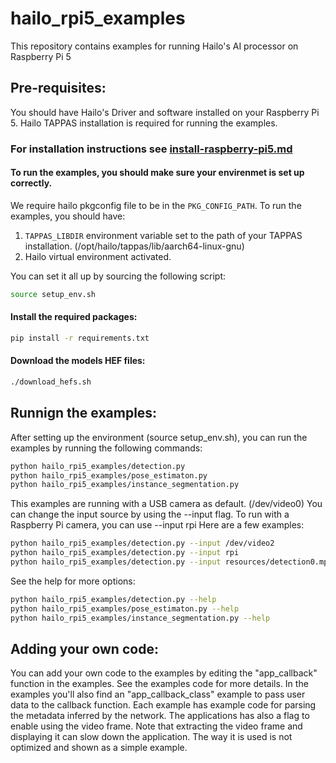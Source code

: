 # hailo_rpi5_examples
This repository contains examples for running Hailo's AI processor on Raspberry Pi 5

## Pre-requisites:
You should have Hailo's Driver and software installed on your Raspberry Pi 5.
Hailo TAPPAS installation is required for running the examples.
### For installation instructions see [install-raspberry-pi5.md](doc/install-raspberry-pi5.md)

#### To run the examples, you should make sure your envirenmet is set up correctly.
We require hailo pkgconfig file to be in the `PKG_CONFIG_PATH`.
To run the examples, you should have:
1. `TAPPAS_LIBDIR` environment variable set to the path of your TAPPAS installation. (/opt/hailo/tappas/lib/aarch64-linux-gnu)
2. Hailo virtual environment activated.

You can set it all up by sourcing the following script:
```bash
source setup_env.sh
```

#### Install the required packages:
```bash
pip install -r requirements.txt
```

#### Download the models HEF files:
```bash
./download_hefs.sh
```

## Runnign the examples:
After setting up the environment (source setup_env.sh), you can run the examples by running the following commands:
```bash
python hailo_rpi5_examples/detection.py
python hailo_rpi5_examples/pose_estimaton.py
python hailo_rpi5_examples/instance_segmentation.py
```

This examples are running with a USB camera as default. (/dev/video0)
You can change the input source by using the --input flag.
To run with a Raspberry Pi camera, you can use --input rpi
Here are a few examples:
```bash
python hailo_rpi5_examples/detection.py --input /dev/video2
python hailo_rpi5_examples/detection.py --input rpi
python hailo_rpi5_examples/detection.py --input resources/detection0.mp4
```
See the help for more options:
```bash
python hailo_rpi5_examples/detection.py --help
python hailo_rpi5_examples/pose_estimaton.py --help
python hailo_rpi5_examples/instance_segmentation.py --help
```

## Adding your own code:
You can add your own code to the examples by editing the "app_callback" function in the examples.
See the examples code for more details.
In the examples you'll also find an "app_callback_class" example to pass user data to the callback function.
Each example has example code for parsing the metadata inferred by the network.
The applications has also a flag to enable using the video frame.
Note that extracting the video frame and displaying it can slow down the application.
The way it is used is not optimized and shown as a simple example.
